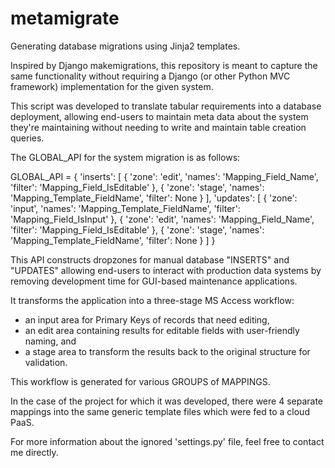 # metamigrate
Generating database migrations using Jinja2 templates.

Inspired by Django makemigrations, this repository is meant to capture the same functionality without requiring a
Django (or other Python MVC framework) implementation for the given system.

This script was developed to translate tabular requirements into a database deployment, allowing end-users to maintain
meta data about the system they're maintaining without needing to write and maintain table creation queries.

The GLOBAL_API for the system migration is as follows:

GLOBAL_API = {
    'inserts': [
        {
            'zone': 'edit',
            'names': 'Mapping_Field_Name',
            'filter': 'Mapping_Field_IsEditable'
        },
        {
            'zone': 'stage',
            'names': 'Mapping_Template_FieldName',
            'filter': None
        }
    ],
    'updates': [
        {
            'zone': 'input',
            'names': 'Mapping_Template_FieldName',
            'filter': 'Mapping_Field_IsInput'
        },
        {
            'zone': 'edit',
            'names': 'Mapping_Field_Name',
            'filter': 'Mapping_Field_IsEditable'
        },
        {
            'zone': 'stage',
            'names': 'Mapping_Template_FieldName',
            'filter': None
        }
    ]
}

This API constructs dropzones for manual database "INSERTS" and "UPDATES" allowing end-users to interact with production 
data systems by removing development time for GUI-based maintenance applications.

It transforms the application into a three-stage MS Access workflow: 
  * an input area for Primary Keys of records that need editing,
  * an edit area containing results for editable fields with user-friendly naming, and
  * a stage area to transform the results back to the original structure for validation.
  
This workflow is generated for various GROUPS of MAPPINGS.

In the case of the project for which it was developed, there were 4 separate mappings into the same generic template files
which were fed to a cloud PaaS.

For more information about the ignored 'settings.py' file, feel free to contact me directly.
